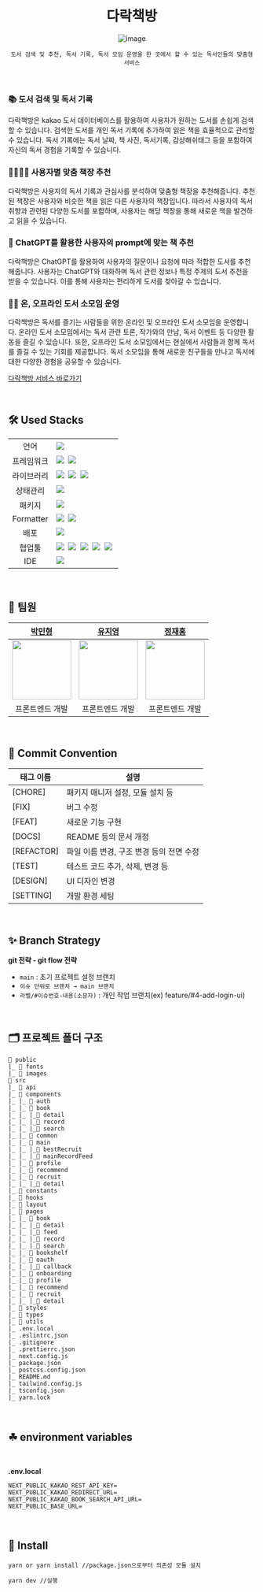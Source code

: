 <div align="center">

# **다락책방**

![image](https://darakbooks.vercel.app/images/login-logo.svg)

```
도서 검색 및 추천, 독서 기록, 독서 모임 운영을 한 곳에서 할 수 있는 독서인들의 맞춤형 서비스
```

</div>

<br />

<div>

### 📚 도서 검색 및 독서 기록

다락책방은 kakao 도서 데이터베이스를 활용하여 사용자가 원하는 도서를 손쉽게 검색할 수 있습니다. 검색한 도서를 개인 독서 기록에 추가하여 읽은 책을 효율적으로 관리할 수 있습니다. 독서 기록에는 독서 날짜, 책 사진, 독서기록, 감상해쉬태그 등을 포함하여 자신의 독서 경험을 기록할 수 있습니다.

### 👩‍👩‍👧‍👧 사용자별 맞춤 책장 추천

다락책방은 사용자의 독서 기록과 관심사를 분석하여 맞춤형 책장을 추천해줍니다. 추천된 책장은 사용자와 비슷한 책을 읽은 다른 사용자의 책장입니다. 따라서 사용자의 독서 취향과 관련된 다양한 도서를 포함하며, 사용자는 해당 책장을 통해 새로운 책을 발견하고 읽을 수 있습니다.

### 💎 ChatGPT를 활용한 사용자의 prompt에 맞는 책 추천

다락책방은 ChatGPT를 활용하여 사용자의 질문이나 요청에 따라 적합한 도서를 추천해줍니다. 사용자는 ChatGPT와 대화하며 독서 관련 정보나 특정 주제의 도서 추천을 받을 수 있습니다. 이를 통해 사용자는 편리하게 도서를 찾아갈 수 있습니다.

### 👨‍🏫 온, 오프라인 도서 소모임 운영

다락책방은 독서를 즐기는 사람들을 위한 온라인 및 오프라인 도서 소모임을 운영합니다. 온라인 도서 소모임에서는 독서 관련 토론, 작가와의 만남, 독서 이벤트 등 다양한 활동을 즐길 수 있습니다. 또한, 오프라인 도서 소모임에서는 현실에서 사람들과 함께 독서를 즐길 수 있는 기회를 제공합니다. 독서 소모임을 통해 새로운 친구들을 만나고 독서에 대한 다양한 경험을 공유할 수 있습니다.

[다락책방 서비스 바로가기](https://darakbooks.vercel.app/)

</div>

<br/>

## 🛠 Used Stacks

<table>
<tr>
 <td align="center">언어</td>
 <td>
  <img src="https://img.shields.io/badge/TypeScript-3178C6?style=for-the-badge&logo=TypeScript&logoColor=ffffff"/>
 </td>
</tr>

<tr>
 <td align="center">프레임워크</td>
 <td>
    <img src="https://img.shields.io/badge/Next.js-000000?style=for-the-badge&logo=Next.js&logoColor=white"/>&nbsp 
    <img src="https://img.shields.io/badge/tailwindcss-%2338B2AC.svg?style=for-the-badge&logo=tailwind-css&logoColor=white"/>&nbsp 
 </td>
</tr>

<tr>
 <td align="center">라이브러리</td>
 <td>
    <img src="https://img.shields.io/badge/React-61DAFB?style=for-the-badge&logo=React&logoColor=ffffff"/>&nbsp  
    <img src="https://img.shields.io/badge/Axios-6028e0?style=for-the-badge&logo=Axios&logoColor=ffffff"/>&nbsp
    <img src="https://img.shields.io/badge/@tanstack/react query-FF4154?style=for-the-badge&logo=ReactQuery&logoColor=ffffff"/>&nbsp
  </td>
</tr>

<tr>
 <td align="center">상태관리</td>
 <td>
  <img src="https://img.shields.io/badge/Recoil-1678e0?style=for-the-badge&logo=Recoil&logoColor=ffffff"/>&nbsp  
 </td>
</tr>
<tr>
 <td align="center">패키지</td>
 <td>
    <img src="https://img.shields.io/badge/Yarn-2C8EBB?style=for-the-badge&logo=Yarn&logoColor=white"/>&nbsp 
  </td>
</tr>
<tr>
 <td align="center">Formatter</td>
 <td>
  <img src="https://img.shields.io/badge/Prettier-373338?style=for-the-badge&logo=Prettier&logoColor=ffffff"/>&nbsp 
  <img src="https://img.shields.io/badge/ESLint-4B32C3?style=for-the-badge&logo=ESLint&logoColor=ffffff"/>&nbsp 
 </td>
</tr>
<tr>
 <td align="center">배포</td>
 <td><img src="https://img.shields.io/badge/vercel-%23000000.svg?style=for-the-badge&logo=vercel&logoColor=white"/>&nbsp
</tr>
<tr>
 <td align="center">협업툴</td>
 <td>
    <img src="https://img.shields.io/badge/Discord-4263f5?style=for-the-badge&logo=Discord&logoColor=white"/>&nbsp 
    <img src="https://img.shields.io/badge/GitHub-181717?style=for-the-badge&logo=GitHub&logoColor=white"/>&nbsp 
    <img src="https://img.shields.io/badge/Slack-4A154B?style=for-the-badge&logo=Slack&logoColor=white"/>&nbsp 
    <img src="https://img.shields.io/badge/Figma-d90f42?style=for-the-badge&logo=Figma&logoColor=white"/>&nbsp  
    <img src="https://img.shields.io/badge/Notion-000000?style=for-the-badge&logo=Notion&logoColor=white"/>&nbsp 
 </td>
</tr>
<tr>
 <td align="center">IDE</td>
 <td>
    <img src="https://img.shields.io/badge/VSCode-007ACC?style=for-the-badge&logo=Visual%20Studio%20Code&logoColor=white"/>&nbsp
</tr>
</table>

<br />

## 👥 팀원

|                       [박민형](https://github.com/Park-min-hyoung)                        |                                                     [유지영](https://github.com/YJZero)                                                      |                [정재홍](https://github.com/bohongu)                 |
| :---------------------------------------------------------------------------------------: | :------------------------------------------------------------------------------------------------------------------------------------------: | :-----------------------------------------------------------------: |
| <img width="120" height="120" src="https://avatars.githubusercontent.com/u/60873508?v=4"> | <img width="120" height="120" src="https://github.com/dugeun-dugeun-project/frontend/assets/107309247/6d7cd3ff-e116-447b-b07f-e46eba9424f7"> | <img width="120" height="120" src="https://github.com/bohongu.png"> |
|                                      프론트엔드 개발                                      |                                                               프론트엔드 개발                                                                |                           프론트엔드 개발                           |

<br/>

## 🌴 Commit Convention

| 태그 이름  | 설명                                     |
| ---------- | ---------------------------------------- |
| [CHORE]    | 패키지 매니저 설정, 모듈 설치 등         |
| [FIX]      | 버그 수정                                |
| [FEAT]     | 새로운 기능 구현                         |
| [DOCS]     | README 등의 문서 개정                    |
| [REFACTOR] | 파일 이름 변경, 구조 변경 등의 전면 수정 |
| [TEST]     | 테스트 코드 추가, 삭제, 변경 등          |
| [DESIGN]   | UI 디자인 변경                           |
| [SETTING]  | 개발 환경 세팅                           |

<br/>

## ✨ Branch Strategy

**git 전략 - git flow 전략**

- `main` : 초기 프로젝트 설정 브랜치
- `이슈 단위로 브랜치 → main 브랜치`
- `라벨/#이슈번호-내용(소문자)` : 개인 작업 브랜치(ex) feature/#4-add-login-ui)

<br/>

## 🗂 프로젝트 폴더 구조

```
📁 public
|_ 📁 fonts
|_ 📁 images
📁 src
|_ 📁 api
|_ 📁 components
|_ |_ 📁 auth
|_ |_ 📁 book
|_ |_ |_📁 detail
|_ |_ |_📁 record
|_ |_ |_📁 search
|_ |_ 📁 common
|_ |_ 📁 main
|_ |_ |_📁 bestRecruit
|_ |_ |_📁 mainRecordFeed
|_ |_ 📁 profile
|_ |_ 📁 recommend
|_ |_ 📁 recruit
|_ |_ |_📁 detail
|_ 📁 constants
|_ 📁 hooks
|_ 📁 layout
|_ 📁 pages
|_ |_ 📁 book
|_ |_ |_📁 detail
|_ |_ |_📁 feed
|_ |_ |_📁 record
|_ |_ |_📁 search
|_ |_ 📁 bookshelf
|_ |_ 📁 oauth
|_ |_ |_📁 callback
|_ |_ 📁 onboarding
|_ |_ 📁 profile
|_ |_ 📁 recommend
|_ |_ 📁 recruit
|_ |_ |_📁 detail
|_ 📁 styles
|_ 📁 types
|_ 📁 utils
|_ .env.local
|_ .eslintrc.json
|_ .gitignore
|_ .prettierrc.json
|_ next.config.js
|_ package.json
|_ postcss.config.json
|_ README.md
|_ tailwind.config.js
|_ tsconfig.json
|_ yarn.lock
```

<br />

## ☘ environment variables

</br>

<b>.env.local</b>

```
NEXT_PUBLIC_KAKAO_REST_API_KEY=
NEXT_PUBLIC_KAKAO_REDIRECT_URL=
NEXT_PUBLIC_KAKAO_BOOK_SEARCH_API_URL=
NEXT_PUBLIC_BASE_URL=
```

</br>

## 🔑 Install

```
yarn or yarn install //package.json으로부터 의존성 모듈 설치

yarn dev //실행
```
